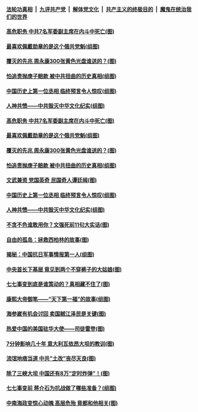 ####  [法轮功真相](../../../../basic/blob/master/README.md?t=07100331) &nbsp;|&nbsp; [九评共产党](../../../../9ping.md/blob/master/README.md?t=07100331) &nbsp;|&nbsp; [解体党文化](../../../../jtdwh.md/blob/master/README.md?t=07100331)  &nbsp;|&nbsp; [共产主义的终极目的](../../../../gczydzjmd.md/blob/master/README.md?t=07100331) &nbsp;|&nbsp; [魔鬼在统治我们的世界](../../../../mgztzwmdsj.md/blob/master/README.md?t=07100331) 

#### [高危职务 中共7名军委副主席在内斗中死亡(图)](../pages/p6/937966.md?t=07100331) 

#### [最喜欢佩戴勋章的是这个俄共党魁(组图)](../pages/p6/938666.md?t=07100331) 

#### [覆灭的先兆 周永康300张黄色光盘谁送的？(图)](../pages/p6/938537.md?t=07100331) 

#### [怕追责抛庚子赔款 被中共扭曲的历史真相(组图)](../pages/p6/938779.md?t=07100331) 

#### [中国历史上第一位丞相 临终预言令人惊叹(组图)](../pages/p6/938665.md?t=07100331) 

#### [人神共愤——中共毁灭中华文化纪实(组图)](../pages/p6/938791.md?t=07100331) 

#### [高危职务 中共7名军委副主席在内斗中死亡(图)](../pages/p6/937966.md?t=07100331) 

#### [最喜欢佩戴勋章的是这个俄共党魁(组图)](../pages/p6/938666.md?t=07100331) 

#### [覆灭的先兆 周永康300张黄色光盘谁送的？(图)](../pages/p6/938537.md?t=07100331) 

#### [怕追责抛庚子赔款 被中共扭曲的历史真相(组图)](../pages/p6/938779.md?t=07100331) 

#### [文武兼资 党国英奇 民国奇人谭廷闿(图)](../pages/p6/938512.md?t=07100331) 

#### [中国历史上第一位丞相 临终预言令人惊叹(组图)](../pages/p6/938665.md?t=07100331) 

#### [人神共愤——中共毁灭中华文化纪实(组图)](../pages/p6/938791.md?t=07100331) 

#### [不贪不色谁敢用你？文强死前11句大实话(图)](../pages/p6/938533.md?t=07100331) 

#### [自由的孤岛：拯救西柏林的故事(图)](../pages/p6/938683.md?t=07100331) 

#### [揭秘：中国抗日军事情报第一人(组图)](../pages/p6/938662.md?t=07100331) 

#### [中央首长下基层 竟见到两个不穿裤子的大姑娘(图)](../pages/p6/937961.md?t=07100331) 

#### [七七事变到底是谁策动的？真相藏不住了(图)](../pages/p6/918522.md?t=07100331) 

#### [康熙大帝御笔——“天下第一福”的故事(组图)](../pages/p6/938350.md?t=07100331) 

#### [海参崴有机会讨回 卖国贼江泽民是关键(图)](../pages/p6/938782.md?t=07100331) 

#### [热爱中国的美国驻华大使——司徒雷登(图)](../pages/p6/934961.md?t=07100331) 

#### [7分钟影响几十年 意大利瓦依昂大坝的教训(图)](../pages/p6/937542.md?t=07100331) 

#### [流氓地痞当道 中共“土改”丧尽天良(图)](../pages/p6/937896.md?t=07100331) 

#### [除了三峡大坝 中国还有8万“定时炸弹”！(图)](../pages/p6/937540.md?t=07100331) 

#### [七七事变前 蒋介石为抗战做了哪些准备？(组图)](../pages/p6/938219.md?t=07100331) 

#### [中南海政变惊心动魄 高层危殆 竟都和他相关(图)](../pages/p6/937814.md?t=07100331) 

